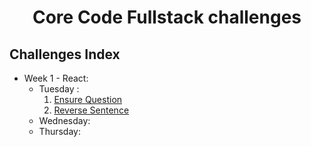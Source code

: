 <h1 align="center">Core Code Fullstack challenges</h1>

## Challenges Index

- Week 1 - React: 
  - Tuesday : 
    1. [Ensure Question](src/assignments/week1/Tuesday/EnsureQuestion.js)
    2. [Reverse Sentence](src/assignments/week1/Tuesday/ReverseSentence.js)
  - Wednesday: 
  - Thursday: 
